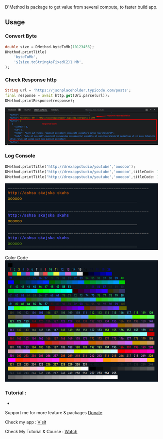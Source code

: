 D'Method is package to get value from several compute, to faster build app.

## Usage

### Convert Byte

```dart
double size = DMethod.byteToMb(10123456);
DMethod.printTitle(
    'byteToMb',
    '${size.toStringAsFixed(2)} Mb',
);
```

### Check Response http

```dart
String url = 'https://jsonplaceholder.typicode.com/posts';
final response = await http.get(Uri.parse(url));
DMethod.printResponse(response);
```

<img src="https://github.com/indratrisnar/d_method/raw/master/pic/dmethod_print_response.png" alt="dmethod_printtitle" width="600">

### Log Console

```dart
DMethod.printTitle('http://drexappstudio/youtube','oooooo');
DMethod.printTitle('http://drexappstudio/youtube','oooooo',titleCode: 105);
DMethod.printTitle('http://drexappstudio/youtube','oooooo',titleCode: 105,bodyCode: 106);
```

<img src="https://github.com/indratrisnar/d_method/raw/master/pic/dmethod_print_title.png" alt="dmethod_printtitle" width="540">

Color Code\
<img src="https://github.com/indratrisnar/d_method/raw/master/pic/dmethod_print_title_color_code.png" alt="dmethod_printtitle_color_code" height="400">

### Tutorial :

-

Support me for more feature & packages
[Donate](https://www.paypal.com/paypalme/indratrisnar)

Check my app : [Visit](https://indratrisnar.github.io/projects.html)

Check My Tutorial & Course : [Watch](https://www.youtube.com/channel/UC0d_xINEvCtlDCpWfBpnYpA)
